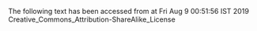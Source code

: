 The following text has been accessed from at Fri Aug 9 00:51:56 IST 2019
Creative_Commons_Attribution-ShareAlike_License
